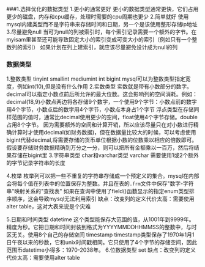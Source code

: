###1.选择优化的数据类型
1.更小的通常更好
更小的数据类型通常更快，它们占用更少的磁盘，内存和cpu缓存，处理时需要的cpu周期也更少
2.简单就好
使用mysql内建类型而不是字符串来存储时间和日期，另一个是该使用整形存储ip地址
3.尽量避免null
当可为null的列被索引时，每个索引记录需要一个额外的字节。在myisam里甚至还可能导致固定大小的索引变成可变大小的索引（例如只有一个整数列的索引）
如果计划在列上建索引，就应该尽量避免设计成为null的列

### 数据类型
1.整数类型 
tinyint smallint mediumint int bigint
mysql可以为整数类型指定宽度，例如int(10),但是没有什么作用
2.实数类型
实数就是带有小数部分的数字。
decimal可以指定小数点前后所允许的最大位数。这会影响列的空间消耗。例如：decimal(18,9)小数点两边将各存储9个数字，一个使用9个字节：小数点前的数字用4个字节，小数点后的数字用4个字节，小数点本身占1个字节
浮点类型在存储同样范围的值时，通常比decimal使用更少的空间，float使用4个字节存储。double占用8个字节。
因为需要额外的空间和计算开销，所以应该尽量只在对小数进行精确计算时才使用decimal(如财务数据)，但在数据量比较大的时候，可以考虑使用bigint代替decimal,将需要存储的货币单位根据小数的位数乘以相应的倍数即可。假设要存储财务数据精确到万分之一分，则可以把所有金额乘以一百万，然后将结果存储在bigint里
3.字符串类型
char和varchar类型
varchar 需要使用1或2个额外的字节记录字符串的长度

4.枚举
枚举列可以把一些不重复的字符串存储成一个预定义的集合。mysql在内部会将每个值在列表中的位置保存为整数。并且在表的`.frm`文件中保存"数字-字符串"映射关系的"查找表"
如果在查询中使用了field()函数显示的指定enum类型排序顺序，这会导致mysql无法利用索引
缺点：改变列的定义代价太高：需要使用alter table，这对大表来说是个灾难

5.日期和时间类型
datetime
这个类型能保存大范围的值，从1001年到9999年。精度为秒。它把日期和时间封装到格式为YYYYMMDDHHMMSS的整数中，与时区无关。使用8个自己的存储空间
timestamp 
timestamp类型保存了1970年1月1日午夜以来的秒数，它和unix时间戳相同。它只使用了4个字节的存储空间，因此范围币datetime小得多：1970-2038年。
6.位数据类型
set 
缺点：改变列的定义代价太高：需要使用alter table